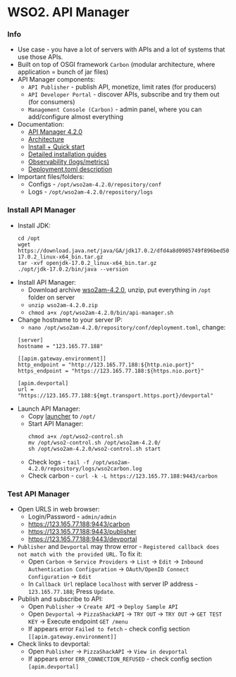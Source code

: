 # WSO2. API Manager
### Info
* Use case - you have a lot of servers with APIs and a lot of systems that use those APIs.
* Built on top of OSGI framework `Carbon` (modular architecture, where application = bunch of jar files)
* API Manager components:
    * `API Publisher` - publish API, monetize, limit rates (for producers)
    * `API Developer Portal` - discover APIs, subscribe and try them out (for consumers)
    * `Management Console (Carbon)` - admin panel, where you can add/configure almost everything
* Documentation:
    * [API Manager 4.2.0](https://apim.docs.wso2.com/en/4.2.0/)
    * [Architecture](https://apim.docs.wso2.com/en/latest/get-started/apim-architecture/)
    * [Install + Quick start](https://apim.docs.wso2.com/en/latest/get-started/api-manager-quick-start-guide/)
    * [Detailed installation guides](https://apim.docs.wso2.com/en/latest/install-and-setup/install-and-setup-overview/)
    * [Observability (logs/metrics)](https://apim.docs.wso2.com/en/latest/observe/observe-overview/)
    * [Deployment.toml description](https://apim.docs.wso2.com/en/latest/reference/config-catalog/)
* Important files/folders:
    * Configs - `/opt/wso2am-4.2.0/repository/conf`
    * Logs - `/opt/wso2am-4.2.0/repository/logs`

### Install API Manager
* Install JDK:
    ```
    cd /opt
    wget https://download.java.net/java/GA/jdk17.0.2/dfd4a8d0985749f896bed50d7138ee7f/8/GPL/openjdk-17.0.2_linux-x64_bin.tar.gz
    tar -xvf openjdk-17.0.2_linux-x64_bin.tar.gz
    ./opt/jdk-17.0.2/bin/java --version
    ```
* Install API Manager:
    * Download archive [wso2am-4.2.0](https://wso2.com/api-management/), unzip, put everything in `/opt` folder on server
    * `unzip wso2am-4.2.0.zip`
    * `chmod a+x /opt/wso2am-4.2.0/bin/api-manager.sh`
* Change hostname to your server IP:
    * `nano /opt/wso2am-4.2.0/repository/conf/deployment.toml`, change:
    ```
    [server]
    hostname = "123.165.77.188"
  
    [[apim.gateway.environment]]
    http_endpoint = "http://123.165.77.188:${http.nio.port}"
    https_endpoint = "https://123.165.77.188:${https.nio.port}"
  
    [apim.devportal]
    url = "https://123.165.77.188:${mgt.transport.https.port}/devportal"
    ```
* Launch API Manager:
    * Copy [launcher](src/wso2-control.sh) to `/opt/`
    * Start API Manager:
        ```
        chmod a+x /opt/wso2-control.sh
        mv /opt/wso2-control.sh /opt/wso2am-4.2.0/
        sh /opt/wso2am-4.2.0/wso2-control.sh start
        ```
    * Check logs - `tail -f /opt/wso2am-4.2.0/repository/logs/wso2carbon.log`
    * Check carbon - `curl -k -L https://123.165.77.188:9443/carbon`

### Test API Manager
* Open URLS in web browser:
    * Login/Password - `admin/admin`
    * https://123.165.77.188:9443/carbon
    * https://123.165.77.188:9443/publisher
    * https://123.165.77.188:9443/devportal
* `Publisher` and `Devportal` may throw error - `Registered callback does not match with the provided URL`. To fix it:
    * Open `Carbon` -> `Service Providers` -> `List` -> `Edit` -> `Inbound Authentication Configuration` -> `OAuth/OpenID Connect Configuration` -> `Edit`
    * In `Callback Url` replace `localhost` with server IP address - `123.165.77.188`; Press `Update`.
* Publish and subscribe to API:
    * Open `Publisher` -> `Create API` -> `Deploy Sample API`
    * Open `Devportal` -> `PizzaShackAPI` -> `TRY OUT` -> `TRY OUT` -> `GET TEST KEY` -> Execute endpoint `GET /menu`
    * If appears error `Failed to fetch` - check config section `[[apim.gateway.environment]]`
* Check links to devportal:
    * Open `Publisher` -> `PizzaShackAPI` -> `View in devportal`
    * If appears error `ERR_CONNECTION_REFUSED` - check config section `[apim.devportal]`
